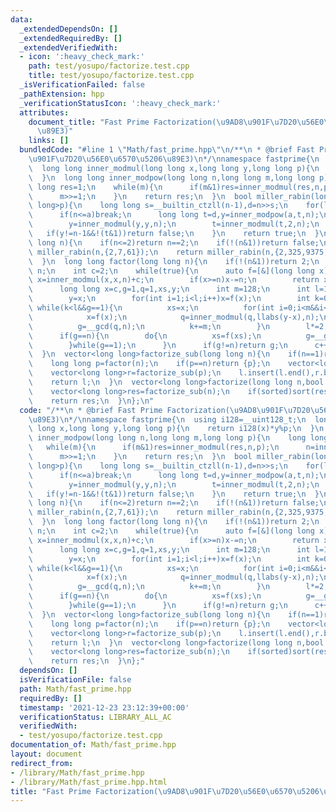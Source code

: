 ```yaml
---
data:
  _extendedDependsOn: []
  _extendedRequiredBy: []
  _extendedVerifiedWith:
  - icon: ':heavy_check_mark:'
    path: test/yosupo/factorize.test.cpp
    title: test/yosupo/factorize.test.cpp
  _isVerificationFailed: false
  _pathExtension: hpp
  _verificationStatusIcon: ':heavy_check_mark:'
  attributes:
    document_title: "Fast Prime Factorization(\u9AD8\u901F\u7D20\u56E0\u6570\u5206\
      \u89E3)"
    links: []
  bundledCode: "#line 1 \"Math/fast_prime.hpp\"\n/**\n * @brief Fast Prime Factorization(\u9AD8\
    \u901F\u7D20\u56E0\u6570\u5206\u89E3)\n*/\nnamespace fastprime{\n  using i128=__uint128_t;\n\
    \  long long inner_modmul(long long x,long long y,long long p){\n    return i128(x)*y%p;\n\
    \  }\n  long long inner_modpow(long long n,long long m,long long p){\n    long\
    \ long res=1;\n    while(m){\n      if(m&1)res=inner_modmul(res,n,p);\n      n=inner_modmul(n,n,p);\n\
    \      m>>=1;\n    }\n    return res;\n  }\n  bool miller_rabin(long long n,vector<long\
    \ long>p){\n    long long s=__builtin_ctzll(n-1),d=n>>s;\n    for(long long a:p){\n\
    \      if(n<=a)break;\n      long long t=d,y=inner_modpow(a,t,n);\n      while(t!=n-1&&y!=1&&y!=n-1){\n\
    \        y=inner_modmul(y,y,n);\n        t=inner_modmul(t,2,n);\n      }\n   \
    \   if(y!=n-1&&!(t&1))return false;\n    }\n    return true;\n  }\n  bool is_prime(long\
    \ long n){\n    if(n<=2)return n==2;\n    if(!(n&1))return false;\n    if(n<=4759123141)return\
    \ miller_rabin(n,{2,7,61});\n    return miller_rabin(n,{2,325,9375,28178,450775,9780504,1795265022});\n\
    \  }\n  long long factor(long long n){\n    if(!(n&1))return 2;\n    else if(is_prime(n))return\
    \ n;\n    int c=2;\n    while(true){\n      auto f=[&](long long x){\n       \
    \ x=inner_modmul(x,x,n)+c;\n        if(x>=n)x-=n;\n        return x;\n      };\n\
    \      long long x=c,g=1,q=1,xs,y;\n      int m=128;\n      int l=1;\n      while(g==1){\n\
    \        y=x;\n        for(int i=1;i<l;i++)x=f(x);\n        int k=0;\n       \
    \ while(k<l&&g==1){\n          xs=x;\n          for(int i=0;i<m&&i<l-k;i++){\n\
    \            x=f(x);\n            q=inner_modmul(q,llabs(y-x),n);\n          }\n\
    \          g=__gcd(q,n);\n          k+=m;\n        }\n        l*=2;\n      }\n\
    \      if(g==n){\n        do{\n          xs=f(xs);\n          g=__gcd(llabs(xs-y),n);\n\
    \        }while(g==1);\n      }\n      if(g!=n)return g;\n      c++;\n    }\n\
    \  }\n  vector<long long>factorize_sub(long long n){\n    if(n==1)return {};\n\
    \    long long p=factor(n);\n    if(p==n)return {p};\n    vector<long long>l=factorize_sub(n/p);\n\
    \    vector<long long>r=factorize_sub(p);\n    l.insert(l.end(),r.begin(),r.end());\n\
    \    return l;\n  }\n  vector<long long>factorize(long long n,bool sorted=true){\n\
    \    vector<long long>res=factorize_sub(n);\n    if(sorted)sort(res.begin(),res.end());\n\
    \    return res;\n  }\n};\n"
  code: "/**\n * @brief Fast Prime Factorization(\u9AD8\u901F\u7D20\u56E0\u6570\u5206\
    \u89E3)\n*/\nnamespace fastprime{\n  using i128=__uint128_t;\n  long long inner_modmul(long\
    \ long x,long long y,long long p){\n    return i128(x)*y%p;\n  }\n  long long\
    \ inner_modpow(long long n,long long m,long long p){\n    long long res=1;\n \
    \   while(m){\n      if(m&1)res=inner_modmul(res,n,p);\n      n=inner_modmul(n,n,p);\n\
    \      m>>=1;\n    }\n    return res;\n  }\n  bool miller_rabin(long long n,vector<long\
    \ long>p){\n    long long s=__builtin_ctzll(n-1),d=n>>s;\n    for(long long a:p){\n\
    \      if(n<=a)break;\n      long long t=d,y=inner_modpow(a,t,n);\n      while(t!=n-1&&y!=1&&y!=n-1){\n\
    \        y=inner_modmul(y,y,n);\n        t=inner_modmul(t,2,n);\n      }\n   \
    \   if(y!=n-1&&!(t&1))return false;\n    }\n    return true;\n  }\n  bool is_prime(long\
    \ long n){\n    if(n<=2)return n==2;\n    if(!(n&1))return false;\n    if(n<=4759123141)return\
    \ miller_rabin(n,{2,7,61});\n    return miller_rabin(n,{2,325,9375,28178,450775,9780504,1795265022});\n\
    \  }\n  long long factor(long long n){\n    if(!(n&1))return 2;\n    else if(is_prime(n))return\
    \ n;\n    int c=2;\n    while(true){\n      auto f=[&](long long x){\n       \
    \ x=inner_modmul(x,x,n)+c;\n        if(x>=n)x-=n;\n        return x;\n      };\n\
    \      long long x=c,g=1,q=1,xs,y;\n      int m=128;\n      int l=1;\n      while(g==1){\n\
    \        y=x;\n        for(int i=1;i<l;i++)x=f(x);\n        int k=0;\n       \
    \ while(k<l&&g==1){\n          xs=x;\n          for(int i=0;i<m&&i<l-k;i++){\n\
    \            x=f(x);\n            q=inner_modmul(q,llabs(y-x),n);\n          }\n\
    \          g=__gcd(q,n);\n          k+=m;\n        }\n        l*=2;\n      }\n\
    \      if(g==n){\n        do{\n          xs=f(xs);\n          g=__gcd(llabs(xs-y),n);\n\
    \        }while(g==1);\n      }\n      if(g!=n)return g;\n      c++;\n    }\n\
    \  }\n  vector<long long>factorize_sub(long long n){\n    if(n==1)return {};\n\
    \    long long p=factor(n);\n    if(p==n)return {p};\n    vector<long long>l=factorize_sub(n/p);\n\
    \    vector<long long>r=factorize_sub(p);\n    l.insert(l.end(),r.begin(),r.end());\n\
    \    return l;\n  }\n  vector<long long>factorize(long long n,bool sorted=true){\n\
    \    vector<long long>res=factorize_sub(n);\n    if(sorted)sort(res.begin(),res.end());\n\
    \    return res;\n  }\n};"
  dependsOn: []
  isVerificationFile: false
  path: Math/fast_prime.hpp
  requiredBy: []
  timestamp: '2021-12-23 23:12:39+00:00'
  verificationStatus: LIBRARY_ALL_AC
  verifiedWith:
  - test/yosupo/factorize.test.cpp
documentation_of: Math/fast_prime.hpp
layout: document
redirect_from:
- /library/Math/fast_prime.hpp
- /library/Math/fast_prime.hpp.html
title: "Fast Prime Factorization(\u9AD8\u901F\u7D20\u56E0\u6570\u5206\u89E3)"
---
```

